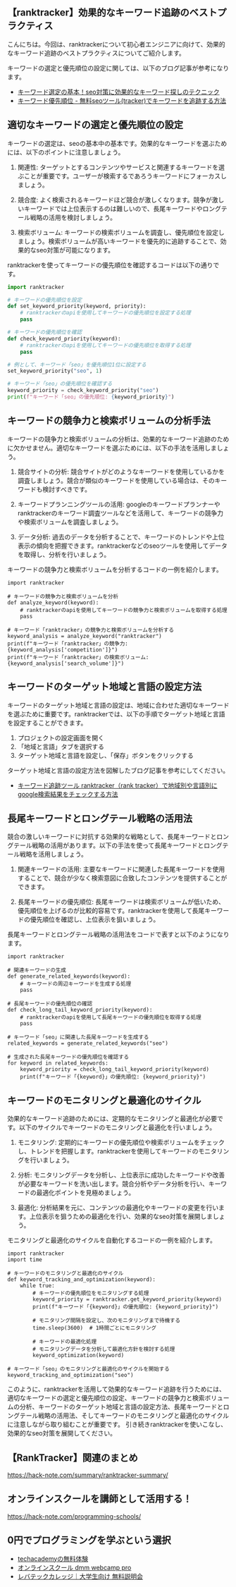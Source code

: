 <!--
title:   【ranktracker】効果的なキーワード追跡のベストプラクティス
tags:    SEO,ranktracker
id:      92016c088f9ae418960d
private: false
-->


## 【ranktracker】効果的なキーワード追跡のベストプラクティス

こんにちは。今回は、ranktrackerについて初心者エンジニアに向けて、効果的なキーワード追跡のベストプラクティスについてご紹介します。

キーワードの選定と優先順位の設定に関しては、以下のブログ記事が参考になります。
- [キーワード選定の基本！seo対策に効果的なキーワード探しのテクニック](https://www.webcreatorbox.com/tech/keyword-selection-for-seo)
- [キーワード優先順位 - 無料seoツール(tracker)でキーワードを追跡する方法](https://www.webcreatorbox.com/tech/top-seo-keyword-tracking-rankchecker)

## 適切なキーワードの選定と優先順位の設定

キーワードの選定は、seoの基本中の基本です。効果的なキーワードを選ぶためには、以下のポイントに注意しましょう。

1. 関連性: ターゲットとするコンテンツやサービスと関連するキーワードを選ぶことが重要です。ユーザーが検索するであろうキーワードにフォーカスしましょう。

2. 競合度: よく検索されるキーワードほど競合が激しくなります。競争が激しいキーワードでは上位表示するのは難しいので、長尾キーワードやロングテール戦略の活用を検討しましょう。

3. 検索ボリューム: キーワードの検索ボリュームを調査し、優先順位を設定しましょう。検索ボリュームが高いキーワードを優先的に追跡することで、効果的なseo対策が可能になります。

ranktrackerを使ってキーワードの優先順位を確認するコードは以下の通りです。

```python
import ranktracker

# キーワードの優先順位を設定
def set_keyword_priority(keyword, priority):
    # ranktrackerのapiを使用してキーワードの優先順位を設定する処理
    pass

# キーワードの優先順位を確認
def check_keyword_priority(keyword):
    # ranktrackerのapiを使用してキーワードの優先順位を取得する処理
    pass

# 例として、キーワード「seo」を優先順位1位に設定する
set_keyword_priority("seo", 1)

# キーワード「seo」の優先順位を確認する
keyword_priority = check_keyword_priority("seo")
print(f"キーワード「seo」の優先順位: {keyword_priority}")
```

## キーワードの競争力と検索ボリュームの分析手法

キーワードの競争力と検索ボリュームの分析は、効果的なキーワード追跡のために欠かせません。適切なキーワードを選ぶためには、以下の手法を活用しましょう。

1. 競合サイトの分析: 競合サイトがどのようなキーワードを使用しているかを調査しましょう。競合が類似のキーワードを使用している場合は、そのキーワードも検討すべきです。

2. キーワードプランニングツールの活用: googleのキーワードプランナーやranktrackerのキーワード調査ツールなどを活用して、キーワードの競争力や検索ボリュームを調査しましょう。

3. データ分析: 過去のデータを分析することで、キーワードのトレンドや上位表示の傾向を把握できます。ranktrackerなどのseoツールを使用してデータを取得し、分析を行いましょう。

キーワードの競争力と検索ボリュームを分析するコードの一例を紹介します。

```
import ranktracker

# キーワードの競争力と検索ボリュームを分析
def analyze_keyword(keyword):
    # ranktrackerのapiを使用してキーワードの競争力と検索ボリュームを取得する処理
    pass

# キーワード「ranktracker」の競争力と検索ボリュームを分析する
keyword_analysis = analyze_keyword("ranktracker")
print(f"キーワード「ranktracker」の競争力: {keyword_analysis['competition']}")
print(f"キーワード「ranktracker」の検索ボリューム: {keyword_analysis['search_volume']}")
```

## キーワードのターゲット地域と言語の設定方法

キーワードのターゲット地域と言語の設定は、地域に合わせた適切なキーワードを選ぶために重要です。ranktrackerでは、以下の手順でターゲット地域と言語を設定することができます。

1. プロジェクトの設定画面を開く
2. 「地域と言語」タブを選択する
3. ターゲット地域と言語を設定し、「保存」ボタンをクリックする

ターゲット地域と言語の設定方法を図解したブログ記事を参考にしてください。

- [キーワード追跡ツール ranktracker（rank tracker）で地域別や言語別にgoogle検索結果をチェックする方法](https://www.hinata-media.com/rank-tracker-location-language/)

## 長尾キーワードとロングテール戦略の活用法

競合の激しいキーワードに対抗する効果的な戦略として、長尾キーワードとロングテール戦略の活用があります。以下の手法を使って長尾キーワードとロングテール戦略を活用しましょう。

1. 関連キーワードの活用: 主要なキーワードに関連した長尾キーワードを使用することで、競合が少なく検索意図に合致したコンテンツを提供することができます。

2. 長尾キーワードの優先順位: 長尾キーワードは検索ボリュームが低いため、優先順位を上げるのが比較的容易です。ranktrackerを使用して長尾キーワードの優先順位を確認し、上位表示を狙いましょう。

長尾キーワードとロングテール戦略の活用法をコードで表すと以下のようになります。

```
import ranktracker

# 関連キーワードの生成
def generate_related_keywords(keyword):
    # キーワードの周辺キーワードを生成する処理
    pass

# 長尾キーワードの優先順位の確認
def check_long_tail_keyword_priority(keyword):
    # ranktrackerのapiを使用して長尾キーワードの優先順位を取得する処理
    pass

# キーワード「seo」に関連した長尾キーワードを生成する
related_keywords = generate_related_keywords("seo")

# 生成された長尾キーワードの優先順位を確認する
for keyword in related_keywords:
    keyword_priority = check_long_tail_keyword_priority(keyword)
    print(f"キーワード「{keyword}」の優先順位: {keyword_priority}")
```

## キーワードのモニタリングと最適化のサイクル

効果的なキーワード追跡のためには、定期的なモニタリングと最適化が必要です。以下のサイクルでキーワードのモニタリングと最適化を行いましょう。

1. モニタリング: 定期的にキーワードの優先順位や検索ボリュームをチェックし、トレンドを把握します。ranktrackerを使用してキーワードのモニタリングを行いましょう。

2. 分析: モニタリングデータを分析し、上位表示に成功したキーワードや改善が必要なキーワードを洗い出します。競合分析やデータ分析を行い、キーワードの最適化ポイントを見極めましょう。

3. 最適化: 分析結果を元に、コンテンツの最適化やキーワードの変更を行います。上位表示を狙うための最適化を行い、効果的なseo対策を展開しましょう。

モニタリングと最適化のサイクルを自動化するコードの一例を紹介します。

```
import ranktracker
import time

# キーワードのモニタリングと最適化のサイクル
def keyword_tracking_and_optimization(keyword):
    while true:
        # キーワードの優先順位をモニタリングする処理
        keyword_priority = ranktracker.get_keyword_priority(keyword)
        print(f"キーワード「{keyword}」の優先順位: {keyword_priority}")

        # モニタリング間隔を設定し、次のモニタリングまで待機する
        time.sleep(3600)  # 1時間ごとにモニタリング

        # キーワードの最適化処理
        # モニタリングデータを分析して最適化方針を検討する処理
        keyword_optimization(keyword)

# キーワード「seo」のモニタリングと最適化のサイクルを開始する
keyword_tracking_and_optimization("seo")
```

このように、ranktrackerを活用して効果的なキーワード追跡を行うためには、適切なキーワードの選定と優先順位の設定、キーワードの競争力と検索ボリュームの分析、キーワードのターゲット地域と言語の設定方法、長尾キーワードとロングテール戦略の活用法、そしてキーワードのモニタリングと最適化のサイクルに注意しながら取り組むことが重要です。 引き続きranktrackerを使いこなし、効果的なseo対策を展開してください。



## 【RankTracker】関連のまとめ
https://hack-note.com/summary/ranktracker-summary/



## オンラインスクールを講師として活用する！
https://hack-note.com/programming-schools/



## 0円でプログラミングを学ぶという選択
- [techacademyの無料体験](//af.moshimo.com/af/c/click?a_id=2612475&amp;p_id=1555&amp;pc_id=2816&amp;pl_id=22706&amp;url=https%3a%2f%2ftechacademy.jp%2fhtmlcss-trial%3futm_source%3dmoshimo%26utm_medium%3daffiliate%26utm_campaign%3dtextad)
- [オンラインスクール dmm webcamp pro](//af.moshimo.com/af/c/click?a_id=2612482&amp;p_id=1363&amp;pc_id=2297&amp;pl_id=39999&amp;guid=on)
- [レバテックカレッジ｜大学生向け 無料説明会](//af.moshimo.com/af/c/click?a_id=4071793&p_id=3198&pc_id=7488&pl_id=41848)
